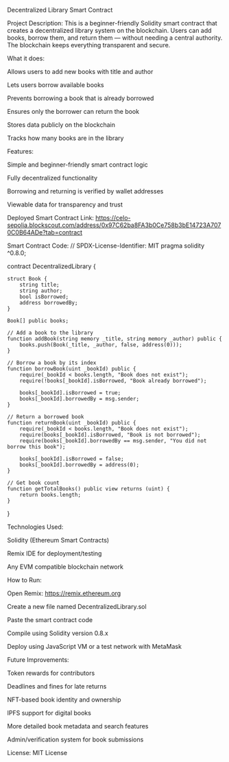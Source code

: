 Decentralized Library Smart Contract

Project Description:
This is a beginner-friendly Solidity smart contract that creates a decentralized library system on the blockchain. Users can add books, borrow them, and return them — without needing a central authority. The blockchain keeps everything transparent and secure.

What it does:

Allows users to add new books with title and author

Lets users borrow available books

Prevents borrowing a book that is already borrowed

Ensures only the borrower can return the book

Stores data publicly on the blockchain

Tracks how many books are in the library

Features:

Simple and beginner-friendly smart contract logic

Fully decentralized functionality

Borrowing and returning is verified by wallet addresses

Viewable data for transparency and trust

Deployed Smart Contract Link:
https://celo-sepolia.blockscout.com/address/0x97C62ba8FA3b0Ce758b3bE14723A7070C0B64ADe?tab=contract

Smart Contract Code:
// SPDX-License-Identifier: MIT
pragma solidity ^0.8.0;

contract DecentralizedLibrary {

    struct Book {
        string title;
        string author;
        bool isBorrowed;
        address borrowedBy;
    }

    Book[] public books;

    // Add a book to the library
    function addBook(string memory _title, string memory _author) public {
        books.push(Book(_title, _author, false, address(0)));
    }

    // Borrow a book by its index
    function borrowBook(uint _bookId) public {
        require(_bookId < books.length, "Book does not exist");
        require(!books[_bookId].isBorrowed, "Book already borrowed");

        books[_bookId].isBorrowed = true;
        books[_bookId].borrowedBy = msg.sender;
    }

    // Return a borrowed book
    function returnBook(uint _bookId) public {
        require(_bookId < books.length, "Book does not exist");
        require(books[_bookId].isBorrowed, "Book is not borrowed");
        require(books[_bookId].borrowedBy == msg.sender, "You did not borrow this book");

        books[_bookId].isBorrowed = false;
        books[_bookId].borrowedBy = address(0);
    }

    // Get book count
    function getTotalBooks() public view returns (uint) {
        return books.length;
    }
}


Technologies Used:

Solidity (Ethereum Smart Contracts)

Remix IDE for deployment/testing

Any EVM compatible blockchain network

How to Run:

Open Remix: https://remix.ethereum.org

Create a new file named DecentralizedLibrary.sol

Paste the smart contract code

Compile using Solidity version 0.8.x

Deploy using JavaScript VM or a test network with MetaMask

Future Improvements:

Token rewards for contributors

Deadlines and fines for late returns

NFT-based book identity and ownership

IPFS support for digital books

More detailed book metadata and search features

Admin/verification system for book submissions

License:
MIT License

